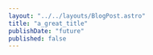 ```yaml
---
layout: "../../layouts/BlogPost.astro"
title: "a_great_title"
publishDate: "future"
published: false
---
```

